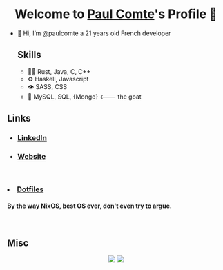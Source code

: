 <p align="center">
  <h1 align="center">Welcome to <a href="https://github.com/paulcomte">Paul Comte</a>'s Profile 👋</h1>
</p>
<ul>

  <li>👋 Hi, I’m @paulcomte a 21 years old French developer</li>
  
  ## Skills
  - 👨‍💻 Rust, Java, C, C++
  - ⚙️ Haskell, Javascript
  - 👁️ SASS, CSS
  - 💽 MySQL, SQL, {Mongo} <--- the goat
</ul>

## Links

<ul>
  
  ### <li> <a href="https://www.linkedin.com/in/im-paul-comte/">LinkedIn</a> </li>

  ### <li> <a href="https://paulcomte.cafe">Website</a></li>

</ul>
 
 <br>
 
  ### <li> <a href="https://github.com/paulcomte/dotfiles">Dotfiles</a> </li>
  
  #### By the way NixOS, best OS ever, don't even try to argue.
  <br>
  
  ## Misc
  
 <p align="center">
    <image src="https://github-readme-stats.vercel.app/api/top-langs/?username=paulcomte&langs_count=10&layout=compact&theme=tokyonight">
    <image src="https://github-readme-stats-zeta-wine.vercel.app/api?username=paulcomte&show_icons=true&theme=tokyonight&hide_title=true&include_all_commits=true">
</p>
      
